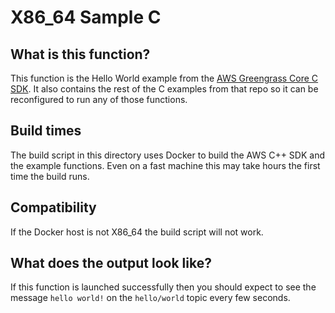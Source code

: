 # X86_64 Sample C

## What is this function?

This function is the Hello World example from the [AWS Greengrass Core C SDK](https://github.com/aws/aws-greengrass-core-sdk-c). It also contains the rest of the C examples from that repo so it can be reconfigured to run any of those functions.

## Build times

The build script in this directory uses Docker to build the AWS C++ SDK and the example functions. Even on a fast machine this may take hours the first time the build runs.

## Compatibility

If the Docker host is not X86_64 the build script will not work.

## What does the output look like?

If this function is launched successfully then you should expect to see the message `hello world!` on the `hello/world` topic every few seconds.

